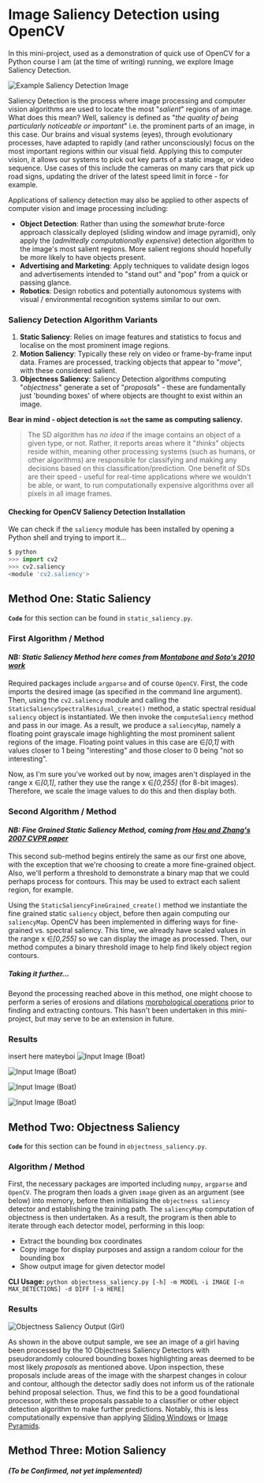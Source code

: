 # Image Saliency Detection using OpenCV
In this mini-project, used as a demonstration of quick use of OpenCV for a Python course I am (at the time of writing) running, we explore Image Saliency Detection.

![Example Saliency Detection Image](https://pyimagesearch.com/wp-content/uploads/2018/07/opencv_saliency_finegrained_players.jpg)

Saliency Detection is the process where image processing and computer vision algorithms are used to locate the most "_salient_" regions of an image. What does this mean? Well, saliency is defined as "_the quality of being particularly noticeable or important_" i.e. the prominent parts of an image, in this case. Our brains and visual systems (eyes), through evolutionary processes, have adapted to rapidly (and rather unconsciously) focus on the most important regions within our visual field. Applying this to computer vision, it allows our systems to pick out key parts of a static image, or video sequence. Use cases of this include the cameras on many cars that pick up road signs, updating the driver of the latest speed limit in force - for example. 

Applications of saliency detection may also be applied to other aspects of computer vision and image processing including: 
* **Object Detection**: Rather than using the _somewhat_ brute-force approach classically deployed (sliding window and image pyramid), only apply the (_admittedly computationally expensive_) detection algorithm to the image's most salient regions. More salient regions should hopefully be more likely to have objects present.
* **Advertising and Marketing**: Apply techniques to validate design logos and advertisements intended to "stand out" and "pop" from a quick or passing glance.
* **Robotics**: Design robotics and potentially autonomous systems with visual / environmental recognition systems similar to our own.

### Saliency Detection Algorithm Variants
1. **Static Saliency**: Relies on image features and statistics to focus and localise on the most prominent image regions.
1. **Motion Saliency**: Typically these rely on video or frame-by-frame input data. Frames are processed, tracking objects that appear to "_move_", with these considered salient.
1. **Objectness Saliency**: Saliency Detection algorithms computing "_objectness_" generate a set of "_proposals_" - these are fundamentally just 'bounding boxes' of where objects are thought to exist within an image. 

**Bear in mind - object detection is `not` the same as computing saliency.** 
> The SD algorithm has _no idea_ if the image contains an object of a given type, or not. Rather, it reports areas where it "_thinks_" objects reside within, meaning other processing systems (such as humans, or other algorithms) are responsible for classifying and making any decisions based on this classification/prediction. One benefit of SDs are their speed - useful for real-time applications where we wouldn't be able, or want, to run computationally expensive algorithms over all pixels in all image frames.

#### Checking for OpenCV Saliency Detection Installation
We can check if the `saliency` module has been installed by opening a Python shell and trying to import it...
```python
$ python
>>> import cv2
>>> cv2.saliency
<module 'cv2.saliency'>
```

## Method One: Static Saliency
**`Code`** for this section can be found in `static_saliency.py`.
### First Algorithm / Method
#### _NB: Static Saliency Method here comes from [Montabone and Soto's 2010 work](https://github.com/ivanred6/image_saliency_opencv/blob/master/papers_for_background/Human%20detection%20using%20mobile%20platform%20and%20novel%20features%20derived%20from%20a%20visual%20saliency%20mechanism.pdf)_
Required packages include `argparse` and of course `OpenCV`.
First, the code imports the desired image (as specified in the command line argument). Then, using the `cv2.saliency` module and calling the `StaticSaliencySpectralResidual_create()` method, a static spectral residual `saliency` object is instantiated. We then invoke the `computeSaliency` method and pass in our image. As a result, we produce a `saliencyMap`, namely a floating point grayscale image highlighting the most prominent salient regions of the image. Floating point values in this case are &#8712;_\[0,1\]_ with values closer to 1 being "interesting" and those closer to 0 being "not so interesting". 

Now, as I'm sure you've worked out by now, images aren't displayed in the range x &#8712;_\[0,1\]_, rather they use the range x &#8712;_\[0,255\]_ (for 8-bit images). Therefore, we scale the image values to do this and then display both.

### Second Algorithm / Method
#### _NB: Fine Grained Static Saliency Method, coming from [Hou and Zhang's 2007 CVPR paper](https://github.com/ivanred6/image_saliency_opencv/blob/master/papers_for_background/SaliencyDetection%20A%20Spectral%20Residual%20Approach.pdf)_ 
This second sub-method begins entirely the same as our first one above, with the exception that we're choosing to create a more fine-grained object. Also, we'll perform a threshold to demonstrate a binary map that we could perhaps process for contours. This may be used to extract each salient region, for example.

Using the `StaticSaliencyFineGrained_create()` method we instantiate the fine grained static `saliency` object, before then again computing our `saliencyMap`. OpenCV has been implemented in differing ways for fine-grained vs. spectral saliency. This time, we already have scaled values in the range x &#8712;_\[0,255\]_ so we can display the image as processed. Then, our method computes a binary threshold image to help find likely object region contours. 

##### Taking it further...
Beyond the processing reached above in this method, one might choose to perform a series of erosions and dilations [morphological operations](https://www.mathworks.com/help/images/morphological-filtering.html#:~:text=Dilate%2C%20erode%2C%20reconstruct%2C%20and,other%20pixels%20in%20its%20neighborhood.) prior to finding and extracting contours. This hasn't been undertaken in this mini-project, but may serve to be an extension in future. 

### Results
insert here mateyboi
![Input Image (Boat)](https://github.com/ivanred6/image_saliency_opencv/blob/master/output/example_image_original.png) 

![Input Image (Boat)](https://github.com/ivanred6/image_saliency_opencv/blob/master/output/example_image_saliency.png) 

![Input Image (Boat)](https://github.com/ivanred6/image_saliency_opencv/blob/master/output/example_image_thresh.png) 

![Input Image (Boat)](https://github.com/ivanred6/image_saliency_opencv/blob/master/output/example_lowfi_image_saliency.png) 


## Method Two: Objectness Saliency
**`Code`** for this section can be found in `objectness_saliency.py`.
### Algorithm / Method
First, the necessary packages are imported including `numpy`, `argparse` and `OpenCV`. 
The program then loads a given `image` given as an argument (see below) into memory, before then initialising the `objectness saliency` detector and establishing the training path. The `saliencyMap` computation of objectness is then undertaken. As a result, the program is then able to iterate through each detector model, performing in this loop:
* Extract the bounding box coordinates
* Copy image for display purposes and assign a random colour for the bounding box
* Show output image for given detector model

**CLI Usage:** `python objectness_saliency.py [-h] -m MODEL -i IMAGE [-n MAX_DETECTIONS] -d DIFF [-a HERE]`

### Results
![Objectness Saliency Output (Girl)](https://github.com/ivanred6/image_saliency_opencv/blob/master/output/girl_grid_output.png)

As shown in the above output sample, we see an image of a girl having been processed by the 10 Objectness Saliency Detectors with pseudorandomly coloured bounding boxes highlighting areas deemed to be most likely _proposals_ as mentioned above. Upon inspection, these proposals include areas of the image with the sharpest changes in colour and contour, although the detector sadly does not inform us of the rationale behind proposal selection. Thus, we find this to be a good foundational processor, with these proposals passable to a classifier or other object detection algorithm to make further predictions. Notably, this is less computationally expensive than applying [Sliding Windows](https://pyimagesearch.com/2015/03/23/sliding-windows-for-object-detection-with-python-and-opencv/) or [Image Pyramids](https://pyimagesearch.com/2015/03/16/image-pyramids-with-python-and-opencv/).


## Method Three: Motion Saliency 
##### (To be Confirmed, not yet implemented)
